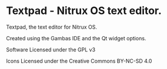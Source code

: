 Textpad - Nitrux OS text editor.
=========

Textpad, the text editor for Nitrux OS.

Created using the Gambas IDE and the Qt widget options.


Software Licensed under the GPL v3

Icons Licensed under the Creative Commons BY-NC-SD 4.0
